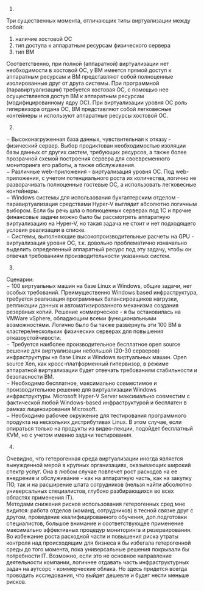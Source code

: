 1. 
Три существенных момента, отличающих типы виртуализации между собой:
1.	наличие хостовой ОС
2.	тип доступа к аппаратным ресурсам физического сервера
3.	тип ВМ  

Соответственно, при полной (аппаратной) виртуализации нет необходимости в хостовой ОС, у ВМ имеется прямой доступ к аппаратным ресурсам и ВМ представляют собой полноценные изолированные друг от друга системы.
При программной (паравиртуализации) требуется хостовая ОС, с помощью нее осуществляется доступ ВМ к аппаратным ресурсам (модифицированному ядру ОС).
При виртуализации уровня ОС роль гипервизора отдана ОС, ВМ представляют собой легковесные контейнеры и используют аппаратные ресурсы хостовой ОС.

2.  
−	Высоконагруженная база данных, чувствительная к отказу - физический сервер. Выбор продиктован необходимостью изоляции базы данных от других систем, требующих ресурсов, а также более прозрачной схемой построения сервера для своевременного мониторинга его работы, а также обслуживания.  
−	Различные web-приложения - виртуализация уровня ОС. Под web-приложения, с учетом потенциального роста их количества, логично не разворачивать полноценные гостевые ОС, а использовать легковесные контейнеры.  
−	Windows системы для использования бухгалтерским отделом - паравиртуализация средствами Hyper-V выглядит абсолютно логичным выбором. Если бы речь шла о полноценных серверах под 1С и прочие финансовые задачи можно было бы рассмотреть аппаратную виртуализацию на Hyper-V, но такая задача не стоит и нет подходящего условия реализации в списке.  
−	Системы, выполняющие высокопроизводительные расчеты на GPU - виртуализация уровня ОС, т.к. довольно проблематично изначально выделить определенный аппаратный ресурс под эту задачу, чтобы он отвечал требованиям производительности указанных систем.  

3.  
Сценарии:  
−	100 виртуальных машин на базе Linux и Windows, общие задачи, нет особых требований. Преимущественно Windows based инфраструктура, требуется реализация программных балансировщиков нагрузки, репликации данных и автоматизированного механизма создания резервных копий. Решение коммерческое - я бы остановилась на VMWare vSphere, обладающим всеми функциональными возможностями. Логично было бы также развернуть эти 100 ВМ в кластере/нескольких физических серверах для повышения отказоустойчивости.  
−	Требуется наиболее производительное бесплатное open source решение для виртуализации небольшой (20-30 серверов) инфраструктуры на базе Linux и Windows виртуальных машин. Open source Xen, как кросс-платформенный гипервизор, в режиме аппаратной виртуализации будет отвечать требованиям стабильности и безопасности ВМ.  
−	Необходимо бесплатное, максимально совместимое и производительное решение для виртуализации Windows инфраструктуры. Microsoft Hyper-V Server максимально совместим с фактической любой Windows-based инфраструктурой и бесплатен в рамках лицензирования Microsoft.  
−	Необходимо рабочее окружение для тестирования программного продукта на нескольких дистрибутивах Linux. В этом случае, если опираться только на продукты из видео-лекции, подойдет бесплатный KVM, но с учетом именно задачи тестирования.  

4.  
Очевидно, что гетерогенная среда виртуализации иногда является вынужденной мерой в крупных организациях, оказывающих широкий спектр услуг. Она в любом случае повлечет рост расходов на ее внедрение и обслуживание - как на аппаратную часть, как на закупку ПО, так и на расширение штата сотрудников (нельзя найти абсолютно универсальных специалистов, глубоко разбирающихся во всех областях применения IT).  
Методами снижения рисков использования гетерогенных сред мне видится: работа отделов (команд, сотрудников) в тесной связке друг с другом, проведение квалифицированного обучения, доп.подготовки специалистов, большое внимание и соответствующее применение максимально эффективных процедур мониторинга и резервирования.  
Во избежание роста расходной части и повышения риска утраты контроля над происходящим для бизнеса я бы избегала гетерогенной среды до того момента, пока универсальные решения покрывали бы потребности IT. Возможно, если это не основное направление деятельности компании, логичнее отдавать часть инфраструктурных задач на аутсорс - коммерческие облака. Но здесь придется всегда проводить исследования, что выйдет дешевле и будет нести меньше рисков.
